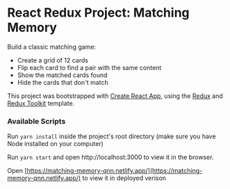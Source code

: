 ﻿# React Redux Project: Matching Memory

Build a classic matching game:
- Create a grid of 12 cards
- Flip each card to find a pair with the same content
- Show the matched cards found
- Hide the cards that don't match

This project was bootstrapped with [Create React App](https://github.com/facebook/create-react-app), using the [Redux](https://redux.js.org/) and [Redux Toolkit](https://redux-toolkit.js.org/) template.

### Available Scripts
Run `yarn install` inside the project's root directory (make sure you have Node installed on your computer)

Run `yarn start` and open http://localhost:3000 to view it in the browser.

Open [https://matching-memory-qnn.netlify.app/](https://matching-memory-qnn.netlify.app/) to view it in deployed verison
